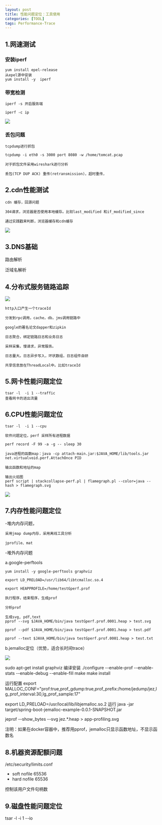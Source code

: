 ```yaml
---
layout: post
title: 性能问题定位：工具使用
categories: [TOOL]
tags: Performance-Trace
---
```


## 1.网速测试 ##

### 安装iperf ###
	yum install epel-release
	从epel源中安装
	yum install -y  iperf



### 带宽检测 ###

	iperf -s 开启服务端
	
	iperf -c ip


![](http://images.cnblogs.com/cnblogs_com/zhulongchao/771893/o_iperf.png)


### 丢包问题 ###

	tcpdump进行抓包
	
	tcpdump -i eth0 -s 3000 port 8080 -w /home/tomcat.pcap
	
	对于抓包文件采用wireshark进行分析
	
	丢包(TCP DUP ACK) 重传(retransmission)，超时重传，


## 2.cdn性能测试 ##


	cdn 缓存，回源问题  
	
	304请求，浏览器是否使用本地缓存。比较last_modified 和if_modified_since
	
	通过实践戳来判断，浏览器缓存和cdn缓存

![](http://img4.tbcdn.cn/L1/461/1/2118052340.jpg)


## 3.DNS基础 ##

路由解析

泛域名解析


## 4.分布式服务链路追踪 ##

![](http://images.cnblogs.com/cnblogs_com/zhulongchao/771893/o_traceid.png)

	http入口产生一个traceId
	
	分发到rpc调用，cache，db，jms调用链路中
	
	google的著名论文dapper和zipkin
	
	日志聚合，绑定链路日志和业务日志
	
	采样采集，慢请求，异常服务。
	
	日志量大。日志异步写入，环状数组，日志组件自研
	
	共享信息放在ThreadLocal中。比如traceId


## 5.网卡性能问题定位 ##

	tsar -l  -i 1 --traffic
	查看网卡的进出流量

## 6.CPU性能问题定位 ##

	tsar -l  -i 1 --cpu
	
	软件问题定位，perf 采样所有进程数据
	
	perf record -F 99 -a -g -- sleep 30
	
	java进程的函数map：java -cp attach-main.jar:$JAVA_HOME/lib/tools.jar net.virtualvoid.perf.AttachOnce PID
	
	输出函数和地址的map
	
	输出火焰图
	perf script | stackcollapse-perf.pl | flamegraph.pl --color=java --hash > flamegraph.svg

![](http://images.cnblogs.com/cnblogs_com/zhulongchao/771893/o_QQ%e6%88%aa%e5%9b%be20170724162019.png)


## 7.内存性能问题定位 ##

-堆内内存问题，
    
    采用jmap dump内存，采用离线工具分析
	
	jprofile、mat
	
-堆外内存问题

a.google-perftools

	yum install -y google-perftools graphviz
	
	export LD_PRELOAD=/usr/lib64/libtcmalloc.so.4
	
	export HEAPPROFILE=/home/testGperf.prof
	
	执行程序，结束程序，生成prof
	
	分析prof
	
	生成svg, pdf,text
	pprof --svg $JAVA_HOME/bin/java testGperf.prof.0001.heap > test.svg
	
	pprof --pdf $JAVA_HOME/bin/java testGperf.prof.0001.heap > test.pdf
	
	pprof --text $JAVA_HOME/bin/java testGperf.prof.0001.heap > test.txt

b.jemalloc定位（优势，适合长时间trace）
	 
![](http://images.cnblogs.com/cnblogs_com/zhulongchao/771893/o_QQ%e6%88%aa%e5%9b%be20170724161232.png)

sudo apt-get install graphviz
编译安装
./configure --enable-prof --enable-stats --enable-debug  --enable-fill
make
make install

运行配置
export MALLOC_CONF="prof:true,prof_gdump:true,prof_prefix:/home/jedump/jez,lg_prof_interval:30,lg_prof_sample:17"
 
export LD_PRELOAD=/usr/local/lib/libjemalloc.so.2
运行
java -jar target/spring-boot-jemalloc-example-0.0.1-SNAPSHOT.jar
 
jeprof --show_bytes --svg jez.*.heap  > app-profiling.svg

注明：如果在docker容器中，推荐用pprof，jemalloc只显示函数地址，不显示函数名


## 8.机器资源配额问题 ##

/etc/security/limits.conf

* soft nofile 65536
* hard nofile 65536

控制该用户文件句柄数


## 9.磁盘性能问题定位 ##

tsar -l  -i 1 --io